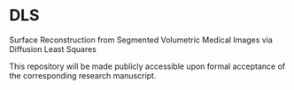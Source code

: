 # DLS
Surface Reconstruction from Segmented Volumetric Medical Images via Diffusion Least Squares

This repository will be made publicly accessible upon formal acceptance of the corresponding research manuscript. 
